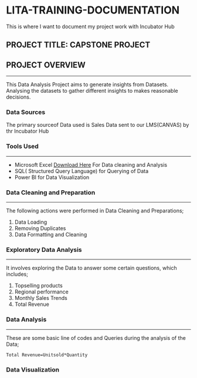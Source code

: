 # LITA-TRAINING-DOCUMENTATION
This is where I want to document my project work with Incubator Hub

## PROJECT TITLE: CAPSTONE PROJECT
## PROJECT OVERVIEW
---
This Data Analysis Project aims to generate insights from Datasets. Analysing the datasets to gather different insights to makes reasonable decisions.
### Data Sources
The primary sourceof Data used is Sales Data sent to our LMS(CANVAS) by thr Incubator Hub
### Tools Used
---
- Microsoft Excel [Download Here](http:www.microsoftstore.com)
  For Data cleaning and Analysis
- SQL( Structured Query Language) for Querying of Data
- Power BI for Data Visualization

### Data Cleaning and Preparation
---
The following actions were performed in Data Cleaning and Preparations;
1. Data Loading
2. Removing Duplicates
3. Data Formatting and Cleaning

### Exploratory Data Analysis
---
It involves exploring the Data to answer some certain questions, which includes; 
1. Topselling products
2. Regional performance
3. Monthly Sales Trends
4. Total Revenue
### Data Analysis
---
These are some basic line of codes and Queries during the analysis of the Data;
```Microsoft Excel
Total Revenue=Unitsold*Quantity

```
### Data Visualization
















